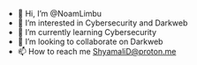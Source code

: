 - 👋 Hi, I’m @NoamLimbu
- 👀 I’m interested in Cybersecurity and Darkweb
- 🌱 I’m currently learning Cybersecurity
- 💞️ I’m looking to collaborate on Darkweb
- 📫 How to reach me ShyamaliD@proton.me

<!---
NoamLimbu/NoamLimbu is a ✨ special ✨ repository because its `README.md` (this file) appears on your GitHub profile.
You can click the Preview link to take a look at your changes.
--->
